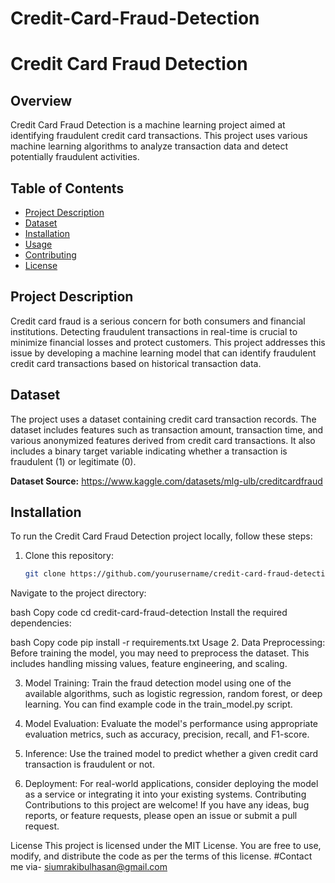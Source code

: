 # Credit-Card-Fraud-Detection

# Credit Card Fraud Detection

## Overview

Credit Card Fraud Detection is a machine learning project aimed at identifying fraudulent credit card transactions. This project uses various machine learning algorithms to analyze transaction data and detect potentially fraudulent activities. 

## Table of Contents

- [Project Description](#project-description)
- [Dataset](#dataset)
- [Installation](#installation)
- [Usage](#usage)
- [Contributing](#contributing)
- [License](#license)

## Project Description

Credit card fraud is a serious concern for both consumers and financial institutions. Detecting fraudulent transactions in real-time is crucial to minimize financial losses and protect customers. This project addresses this issue by developing a machine learning model that can identify fraudulent credit card transactions based on historical transaction data.

## Dataset

The project uses a dataset containing credit card transaction records. The dataset includes features such as transaction amount, transaction time, and various anonymized features derived from credit card transactions. It also includes a binary target variable indicating whether a transaction is fraudulent (1) or legitimate (0).

**Dataset Source:** https://www.kaggle.com/datasets/mlg-ulb/creditcardfraud

## Installation

To run the Credit Card Fraud Detection project locally, follow these steps:

1. Clone this repository:

   ```bash
   git clone https://github.com/yourusername/credit-card-fraud-detection.git
Navigate to the project directory:

bash
Copy code
cd credit-card-fraud-detection
Install the required dependencies:

bash
Copy code
pip install -r requirements.txt
Usage
2. Data Preprocessing: Before training the model, you may need to preprocess the dataset. This includes handling missing values, feature engineering, and scaling.

3. Model Training: Train the fraud detection model using one of the available algorithms, such as logistic regression, random forest, or deep learning. You can find example code in the train_model.py script.

4. Model Evaluation: Evaluate the model's performance using appropriate evaluation metrics, such as accuracy, precision, recall, and F1-score.

5. Inference: Use the trained model to predict whether a given credit card transaction is fraudulent or not.

6. Deployment: For real-world applications, consider deploying the model as a service or integrating it into your existing systems.
Contributing
Contributions to this project are welcome! If you have any ideas, bug reports, or feature requests, please open an issue or submit a pull request.

License
This project is licensed under the MIT License. You are free to use, modify, and distribute the code as per the terms of this license.
#Contact me via- siumrakibulhasan@gmail.com
